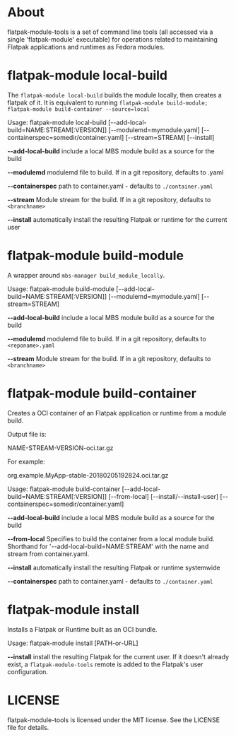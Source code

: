 About
=====
flatpak-module-tools is a set of command line tools (all accessed via a single
'flatpak-module' executable) for operations related to maintaining Flatpak
applications and runtimes as Fedora modules.

flatpak-module local-build
==========================
The `flatpak-module local-build` builds the module locally, then creates a flatpak of it.
It is equivalent to running `flatpak-module build-module; flatpak-module build-container --source=local`

Usage:
    flatpak-module local-build
	     [--add-local-build=NAME:STREAM[:VERSION]]
		 [--modulemd=mymodule.yaml]
		 [--containerspec=somedir/container.yaml]
		 [--stream=STREAM]
	     [--install]

**--add-local-build**
include a local MBS module build as a source for the build

**--modulemd**
modulemd file to build. If in a git repository, defaults to <reponame>.yaml

**--containerspec**
path to container.yaml - defaults to `./container.yaml`

**--stream**
Module stream for the build. If in a git repository, defaults to `<branchname>`

**--install**
automatically install the resulting Flatpak or runtime for the current user

flatpak-module build-module
===========================
A wrapper around `mbs-manager build_module_locally`.

Usage:
    flatpak-module build-module
	     [--add-local-build=NAME:STREAM[:VERSION]]
		 [--modulemd=mymodule.yaml]
		 [--stream=STREAM]

**--add-local-build**
include a local MBS module build  as a source for the build

**--modulemd**
modulemd file to build. If in a git repository, defaults to `<reponame>.yaml`

**--stream**
Module stream for the build. If in a git repository, defaults to `<branchname>`

flatpak-module build-container
==============================
Creates a OCI container of an Flatpak application or runtime from a module build.

Output file is:

 NAME-STREAM-VERSION-oci.tar.gz

For example:

 org.example.MyApp-stable-20180205192824.oci.tar.gz

Usage:
    flatpak-module build-container
	     [--add-local-build=NAME:STREAM[:VERSION]]
	     [--from-local]
	     [--install/--install-user]
		 [--containerspec=somedir/container.yaml]

**--add-local-build**
include a local MBS module build  as a source for the build

**--from-local**
Specifies to build the container from a local module build. Shorthand for '--add-local-build=NAME:STREAM' with the name and stream from container.yaml.

**--install**
automatically install the resulting Flatpak or runtime systemwide

**--containerspec**
path to container.yaml - defaults to `./container.yaml`

flatpak-module install
======================

Installs a Flatpak or Runtime built as an OCI bundle.

Usage:
    flatpak-module install [PATH-or-URL]

**--install**
install the resulting Flatpak for the current user. If it doesn't already exist, a
`flatpak-module-tools` remote is added to the Flatpak's user configuration.

LICENSE
=======
flatpak-module-tools is licensed under the MIT license. See the LICENSE file for details.
